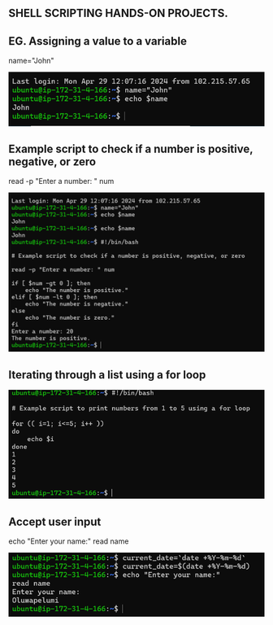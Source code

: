 ## SHELL SCRIPTING HANDS-ON PROJECTS.

 ## EG. Assigning a value to a variable
name="John"

![1_name!](../img/1_name.png)

## Example script to check if a number is positive, negative, or zero
read -p "Enter a number: " num

![1_name!](../img/2_number.png)

## Iterating through a list using a for loop

![1_name!](../img/3_loop.png)

## Accept user input
echo "Enter your name:"
read name

![1_name!](../img/4_name.png)
